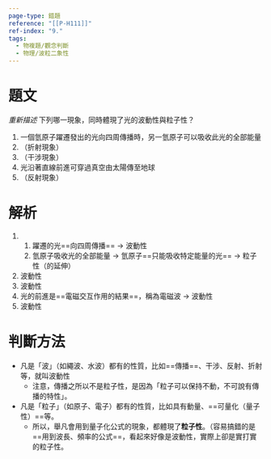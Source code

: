 ```yaml
---
page-type: 錯題
reference: "[[P-H111]]"
ref-index: "9."
tags:
  - 物複題/觀念判斷
  - 物理/波粒二象性
---
```

# 題文
*重新描述*
下列哪一現象，同時體現了光的波動性與粒子性？
1. 一個氫原子躍遷發出的光向四周傳播時，另一氫原子可以吸收此光的全部能量
2. （折射現象）
3. （干涉現象）
4. 光沿著直線前進可穿過真空由太陽傳至地球
5. （反射現象）
# 解析
1. 
	1. 躍遷的光==向四周傳播== -> 波動性
	2. 氫原子吸收光的全部能量 -> 氫原子==只能吸收特定能量的光== -> 粒子性（的延伸）
2. 波動性
3. 波動性
4. 光的前進是==電磁交互作用的結果==，稱為電磁波 -> 波動性
5. 波動性
# 判斷方法
- 凡是「波」（如繩波、水波）都有的性質，比如==傳播==、干涉、反射、折射等，就叫波動性
	- 注意，傳播之所以不是粒子性，是因為「粒子可以保持不動，不可說有傳播的特性」。
- 凡是「粒子」（如原子、電子）都有的性質，比如具有動量、==可量化（量子性）==等。
	- 所以，舉凡會用到量子化公式的現象，都體現了**粒子性**。（容易搞錯的是==用到波長、頻率的公式==，看起來好像是波動性，實際上卻是實打實的粒子性。